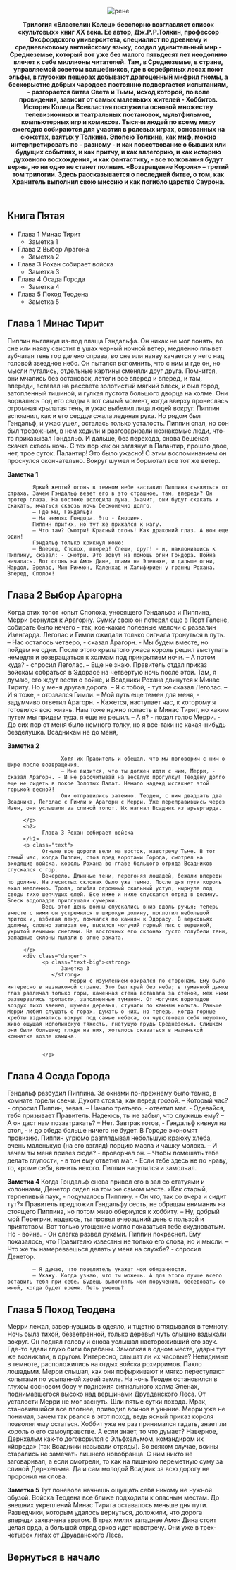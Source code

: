 
<!DOCTYPE html> 
<html lang="en">
<head>
<meta charset="UTF-8">
<meta author="Кухарчук Ксения">
<meta name="viewport" content="width=device-width, initial-scale=1.0">
<meta http-equiv="X-UA-Compatible" content="ie=edge">
<title>Книга Пятая</title>
<link rel="stylesheet" href="css/style.css">
</head>
<body>
<header>
<p > <img src="https://www.mirf.ru/wp-content/uploads/2017/11/lord-of-the-rings-tv-series-amazon-1049838-1280x0.jpg" alt="рене"></p>
<article><b>
   Трилогия «Властелин Колец» бесспорно возглавляет список «культовых» книг XX века.
   Ее автор, Дж.Р.Р.Толкин, профессор Оксфордского университета, специалист по древнему и средневековому английскому языку, создал удивительный мир - Среднеземье, который вот уже без малого пятьдесят лет неодолимо влечет к себе миллионы читателей.
   Там, в Среднеземье, в стране, управляемой советом волшебников, где в серебряных лесах поют эльфы, в глубоких пещерах добывают драгоценный мифрил гномы, а бескорыстие добрых чародеев постоянно подвергается испытаниям, - разгорается битва Света и 
   Тьмы, исход которой, по воле провидения, зависит от самых маленьких жителей - Хоббитов.
   История Кольца Всевластья послужила основой множеству телевизионных и театральных постановок, мультфильмов, компьютерных игр и комиксов. 
   Тысячи людей по всему миру ежегодно собираются для участия в ролевых играх, основанных на сюжетах, взятых у Толкина. Эпопею Толкина, как миф, можно интерпретировать по - разному - и как повествование о бывших или будущих событиях, и как притчу, и как аллегорию, и как историю духовного восхождения, и как фантастику, - все толкования будут верны, но ни одно не станет полным. «Возвращение Короля» – третий том трилогии. 
   Здесь рассказывается о последней битве, о том, как Хранитель выполнил свою миссию и как погибло царство Саурона.
</b>
</article></header>
<h2><p class="bi">Книга Пятая</p></h1>
<ul>
<li>
Глава 1 Минас Тирит
<ul>
   <li>Заметка 1</li>
</ul>
</li>
<li>
Глава 2 Выбор Арагона
<ul>
   <li>Заметка 2</li>
</ul>
</li>
<li>
Глава 3 Рохан собирает войска
<ul>
   <li>Заметка 3</li>
</ul>
</li>
<li>
Глава 4 Осада Города
<ul>
   <li>Заметка 4</li>
</ul>
</li>
<li>
Глава 5 Поход Теодена
<ul>
   <li>Заметка 5</li>
</ul>
</li>

</ul>
</p>
<h2>
Глава 1 Минас Тирит
</h2>
<p>
Пиппин выглянул из-под плаща Гэндальфа. 
Он никак не мог понять, во сне или наяву свистит в ушах черный ночной ветер, 
медленно плывет зубчатая тень гор далеко справа, во сне или наяву качается у него над головой звездное небо. 
Он пытался вспомнить, что с ним и где он, но мысли путались, отдельные картины сменяли друг друга.
Помнится, они мчались без остановок, летели все вперед и вперед, и там, впереди, вставал на рассвете золотистый мягкий блеск, и был город, затопленный тишиной, и гулкая пустота большого дворца на холме. 
Они ворвались под его своды в тот самый момент, когда вверху пронеслась огромная крылатая тень, и ужас выбелил лица людей вокруг. 
Пиппин вспомнил, как и его сердце сжала ледяная рука. Но рядом был Гэндальф, и ужас ушел, осталась только усталость. Пиппин спал, но сон был тревожным, в нем ходили и разговаривали незнакомые люди, что-то приказывал Гэндальф. 
И дальше, без перехода, снова бешеная скачка сквозь ночь. С тех пор как он заглянул в Палантир, прошло двое, нет, трое суток. Палантир! Это было ужасно! С этим воспоминанием он проснулся окончательно. 
Вокруг шумел и бормотал все тот же ветер.
</p>
<div class="danger">
<p><strong>
   Заметка 1
</strong> 

            Яркий желтый огонь в темном небе заставил Пиппина съежиться от страха. Зачем Гэндальф везет его в это страшное, там, впереди? Он протер глаза. На востоке всходила луна. Значит, они будут скакать и скакать, мчаться сквозь ночь бесконечно долго.
            – Где мы, Гэндальф?
            – На землях Гондора. Это - Анориен.
            Пиппин притих, но тут же прижался к магу.
            – Что там? Смотри! Красный огонь! Как драконий глаз. А вон еще один!
            Гэндальф только крикнул коню:
            – Вперед, Сполох, вперед! Спеши, друг! - и, наклонившись к Пиппину, сказал: - Смотри. Это зовут на помощь огни Гондора. Война началась. Вот огонь на Амон Дине, пламя на Эленахе, и дальше огни, Нардол, Эрелас, Мин Риммон, Каленхад и Халифириен у границ Рохана. Вперед, Сполох!
   

</p>
<h2>
      Глава 2 Выбор Арагорна
</h2>
<p>
Когда стих топот копыт Сполоха, уносящего Гэндальфа и Пиппина, Мерри вернулся к Арагорну. 
Сумку свою он потерял еще в Порт Галене, собирать было нечего - так, кое-какие полезные мелочи с развалин Изенгарда. 
Леголас и Гимли ожидали только сигнала тронуться в путь.
– Нас осталось четверо, - сказал Арагорн. - Мы будем вместе, но пойдем не одни. После этого крылатого ужаса король решил выступать немедля и возвращаться к холмам под прикрытием ночи.
– А потом куда? - спросил Леголас.
– Еще не знаю. Правитель отдал приказ войскам собраться в Эдорасе на четвертую ночь после этой. Там, я думаю, его ждут вести о войне, и Всадники Рохана двинутся к Минас Тириту. Но у меня другая дорога.
– Я с тобой, - тут же сказал Леголас.
– И я тоже, - отозвался Гимли.
– Мой путь еще темен для меня, - задумчиво ответил Арагорн. - Кажется, наступает час, к которому я готовился всю жизнь. Нам тоже нужно попасть в Минас Тирит, но каким путем мы придем туда, я еще не решил.
– А я? - подал голос Мерри. - До сих пор от меня было немного толку, но я все-таки не какая-нибудь безделушка. Всадникам не до меня,

</p>
<div class="danger">
      <p><strong>
            Заметка 2
         </strong> 
         
                     Хотя их Правитель и обещал, что мы поговорим с ним о Шире после возвращения.
                     – Мне видится, что ты должен идти с ним, Мерри, - сказал Арагорн. - И не рассчитывай на весёлую прогулку! Теодену долго еще не сидеть в покое Золотых Палат. Немало надежд иссякнет этой горькой весной!
                     Они отправились затемно. Теоден, с ним двадцать два Всадника, Леголас с Гимли и Арагорн с Мерри. Уже переправившись через Изен, они услышали за спиной топот. Их нагнал Всадник из арьергарда.
         
         </p>
         <h2>
               Глава 3 Рохан собирает войска
         </h2>
         <p class="text">
               Отныне все дороги вели на восток, навстречу Тьме. В тот самый час, когда Пиппин, стоя пред воротами Города, смотрел на входящие войска, король Рохана во главе большого отряда Всадников спускался с гор.
               Вечерело. Длинные тени, перегоняя лошадей, бежали впереди по долине. На лесистых склонах было уже темно. После дня пути король ехал медленно. Тропа, огибая огромный скальный уступ, нырнула под своды тихо шепчущих елей. Все ниже и ниже спускался отряд в долину. Блеск водопадов приглушали сумерки.
               Весь этот день воины спускались вниз вдоль ручья; теперь вместе с ними он устремился в широкую долину, поглотил небольшой приток и, взбивая пену, помчался по камням к Эдорасу. В верховьях долины, словно запирая ее, высился могучий горный пик с вершиной, укрытой вечными снегами. На восточных его склонах густо голубели тени, западные склоны пылали в огне заката.
               
         </p>
         <div class="danger">
               <p class="text-big"><strong>
                     Заметка 3
                  </strong> 
                        Мерри с изумлением озирался по сторонам. Ему было интересно в незнакомой стране. Это был край без неба; в туманной дымке глаз различал только горы, каменная стена вставала за стеной, меж ними разверзались пропасти, заполненные туманом. От могучих водопадов воздух тихо звенел, шумели деревья, стучали по камням копыта. Раньше Мерри любил слушать о горах, думать о них, но теперь, когда горные хребты вздымались вокруг под самые небеса, он чувствовал себя неуютно, живо ощущая исполинскую тяжесть, гнетущую грудь Среднеземья. Слишком они были большие; глядя на них, хотелось оказаться в маленькой комнатке возле камина.
                  
                  
               </p>
         
</div>
<h2>
Глава 4 Осада Города 
</h2>
<p>
Гэндальф разбудил Пиппина. За окнами по-прежнему было темно, в комнате горели свечи. Духота стояла, как перед грозой.
– Который час? - спросил Пиппин, зевая.
– Начало третьего, - ответил маг. - Одевайся, тебя призывает Правитель. Надеюсь, ты не забыл, что служишь ему?
– А он даст нам позавтракать?
– Нет. Завтрак готов, - Гэндальф кивнул на стол, - и до обеда больше ничего не будет. В Городе экономят провизию.
Пиппин угрюмо разглядывал небольшую краюху хлеба, очень маленькую (на его взгляд) порцию масла и чашку молока.
– И зачем ты меня привез сюда? - проворчал он.
– Чтобы помешать тебе делать глупости, - в тон ему ответил маг. - Если тебе здесь не по нраву, то, кроме себя, винить некого.
Пиппин насупился и замолчал.

</p>
<div class="danger">
<p><strong>
   Заметка 4
</strong> 
            Когда Гэндальф снова привел его в зал со статуями и колоннами, Денетор сидел на том же самом месте. «Как старый, терпеливый паук, - подумалось Пиппину. - Он что, так со вчера и сидит тут?» Правитель предложил Гэндальфу сесть, не обращая внимания на стоящего Пиппина, но потом живо обернулся к хоббиту.
            – Ну, добрый мой Перегрин, надеюсь, ты провел вчерашний день с пользой и приятством. Вот только угощение могло показаться тебе скудноватым. Но - война. - Он слегка развел руками.
            Пиппин покраснел. Ему показалось, что Правителю известны не только его слова, но и мысли.
                  – Что же ты намереваешься делать у меня на службе? - спросил Денетор. 
            
            – Я думаю, что повелитель укажет мои обязанности.
            – Укажу. Когда узнаю, что ты можешь. А для этого лучше всего оставить тебя при себе. Будешь выполнять мои поручения, беседовать со мной, когда будет время. Петь умеешь?
      
         
</p>


<h2>
Глава 5 Поход Теодена

</h2>
<p>
   Мерри лежал, завернувшись в одеяло, и тщетно вглядывался в темноту. Ночь была тихой, безветренной, только деревья чуть слышно вздыхали вокруг. Он поднял голову и снова услышал настороживший его звук. Где-то вдали глухо били барабаны. Замолкая в одном месте, удары тут же возникали, в другом. Интересно, слышат ли их часовые?
   Невидимые в темноте, расположились на отдых войска рохирримов. Пахло лошадьми. Мерри слышал, как они пофыркивают и мягко переступают копытами по усыпанной хвоей земле. На ночь Теоден остановился в глухом сосновом бору у подножия сигнального холма Эленах, поднимавшегося высоко над вершинами Друаданского Леса.
   От усталости Мерри не мог заснуть. Шли пятые сутки похода. Мрак, становившийся все плотнее, приводил воинов в уныние. Мерри уже не понимал, зачем так рвался в этот поход, ведь ясный приказ короля позволял ему остаться. Хоббит уже не раз принимался гадать, знает ли король о его самоуправстве. А если знает, то что думает? Наверное, Дернхельм как-то договорился с Эльфхельмом, командиром их «йореда» (так Всадники называли отряды). Во всяком случае, воины старались не замечать лишнего новобранца. С ним никто не заговаривал, а если смотрели, то как на лишнюю переметную суму за спиной Дернхельма. Да и сам молодой Всадник за всю дорогу не проронил ни слова. 
   
</p>
<div class="danger">
<p><strong>
      Заметка 5
   </strong> Тут  поневоле начнешь ощущать себя никому не нужной обузой.
      Войска Теодена все ближе подходили к опасным местам. 
      До внешних укреплений Минас Тирита оставалось меньше дня пути. Разведчики, которым удалось вернуться, доложили, что дорога впереди захвачена врагом. 
      В трех милях западнее Амон Дина стоит целая орда, а большой отряд орков идет навстречу. 
      Они уже в трех-четырех лигах от Друаданского Леса.
               
   
   
</p>
</div>

<h2>Вернуться в начало</h2>


</body>
</html>
